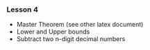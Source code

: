 ### Lesson 4

- Master Theorem (see other latex document)
- Lower and Upper bounds
- Subtract two n-digit decimal numbers